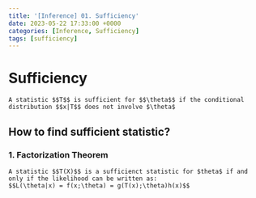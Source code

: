 ```yaml
---
title: '[Inference] 01. Sufficiency'
date: 2023-05-22 17:33:00 +0000
categories: [Inference, Sufficiency]
tags: [sufficiency]
---
```


# Sufficiency

```
A statistic $$T$$ is sufficient for $$\theta$$ if the conditional distribution $$x|T$$ does not involve $\theta$
```

## How to find sufficient statistic? 
### 1. Factorization Theorem
```
A statistic $$T(X)$$ is a sufficienct statistic for $theta$ if and only if the likelihood can be written as:
$$L(\theta|x) = f(x;\theta) = g(T(x);\theta)h(x)$$
```

